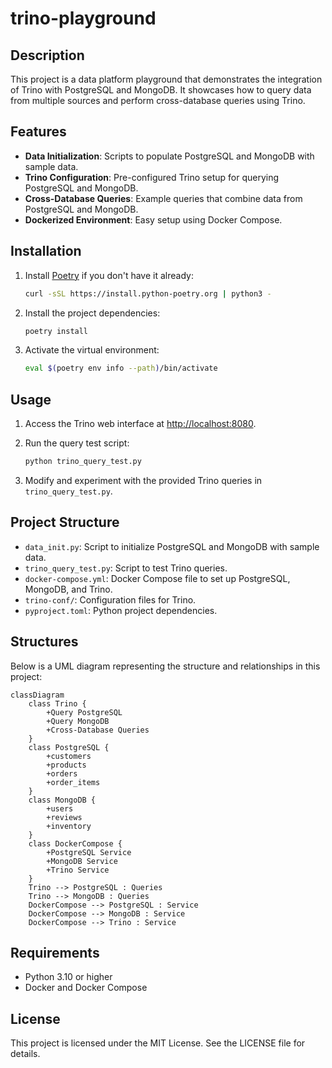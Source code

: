 # trino-playground

## Description

This project is a data platform playground that demonstrates the integration of Trino with PostgreSQL and MongoDB. It showcases how to query data from multiple sources and perform cross-database queries using Trino.

## Features

- **Data Initialization**: Scripts to populate PostgreSQL and MongoDB with sample data.
- **Trino Configuration**: Pre-configured Trino setup for querying PostgreSQL and MongoDB.
- **Cross-Database Queries**: Example queries that combine data from PostgreSQL and MongoDB.
- **Dockerized Environment**: Easy setup using Docker Compose.

## Installation

1. Install [Poetry](https://python-poetry.org/docs/#installation) if you don't have it already:
   ```bash
   curl -sSL https://install.python-poetry.org | python3 -
   ```

2. Install the project dependencies:
   ```bash
   poetry install
   ```

3. Activate the virtual environment:
   ```bash
   eval $(poetry env info --path)/bin/activate
   ```

## Usage

1. Access the Trino web interface at [http://localhost:8080](http://localhost:8080).

2. Run the query test script:
   ```bash
   python trino_query_test.py
   ```

3. Modify and experiment with the provided Trino queries in `trino_query_test.py`.

## Project Structure

- `data_init.py`: Script to initialize PostgreSQL and MongoDB with sample data.
- `trino_query_test.py`: Script to test Trino queries.
- `docker-compose.yml`: Docker Compose file to set up PostgreSQL, MongoDB, and Trino.
- `trino-conf/`: Configuration files for Trino.
- `pyproject.toml`: Python project dependencies.

## Structures

Below is a UML diagram representing the structure and relationships in this project:

```mermaid
classDiagram
    class Trino {
        +Query PostgreSQL
        +Query MongoDB
        +Cross-Database Queries
    }
    class PostgreSQL {
        +customers
        +products
        +orders
        +order_items
    }
    class MongoDB {
        +users
        +reviews
        +inventory
    }
    class DockerCompose {
        +PostgreSQL Service
        +MongoDB Service
        +Trino Service
    }
    Trino --> PostgreSQL : Queries
    Trino --> MongoDB : Queries
    DockerCompose --> PostgreSQL : Service
    DockerCompose --> MongoDB : Service
    DockerCompose --> Trino : Service
```

## Requirements

- Python 3.10 or higher
- Docker and Docker Compose

## License

This project is licensed under the MIT License. See the LICENSE file for details.